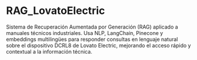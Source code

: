 # RAG_LovatoElectric
Sistema de Recuperación Aumentada por Generación (RAG) aplicado a manuales técnicos industriales. Usa NLP, LangChain, Pinecone y embeddings multilingües para responder consultas en lenguaje natural sobre el dispositivo DCRL8 de Lovato Electric, mejorando el acceso rápido y contextual a la información técnica.
